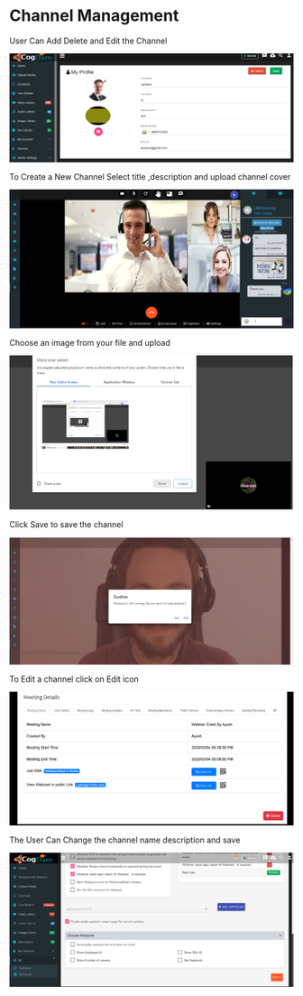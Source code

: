 # Channel Management

User Can Add Delete and Edit the Channel

![](../.gitbook/assets/image%20%28178%29.png)

To Create a New Channel Select title ,description and upload channel cover

![](../.gitbook/assets/image%20%28188%29.png)

Choose an image from your file and upload

![](../.gitbook/assets/image%20%28305%29.png)

Click Save to save the channel

![](../.gitbook/assets/image%20%2841%29.png)

To Edit a channel click on Edit icon

![](../.gitbook/assets/image%20%28245%29.png)

The User Can Change the channel name description and save

![](../.gitbook/assets/image%20%2860%29.png)

